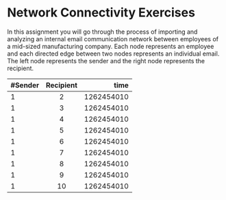 # Network Connectivity Exercises

In this assignment you will go through the process of importing and analyzing an internal email communication network between employees of a mid-sized manufacturing company. Each node represents an employee and each directed edge between two nodes represents an individual email. The left node represents the sender and the right node represents the recipient.

| #Sender | Recipient | time       |
| ------- |:---------:| ----------:|
| 1		    | 2         | 1262454010 |
| 1		    | 3         | 1262454010 |
| 1		    | 4         | 1262454010 |
| 1		    | 5         | 1262454010 |
| 1		    | 6         | 1262454010 |
| 1		    | 7         | 1262454010 |
| 1		    | 8         | 1262454010 |
| 1		    | 9         | 1262454010 |
| 1		    | 10        | 1262454010 |


